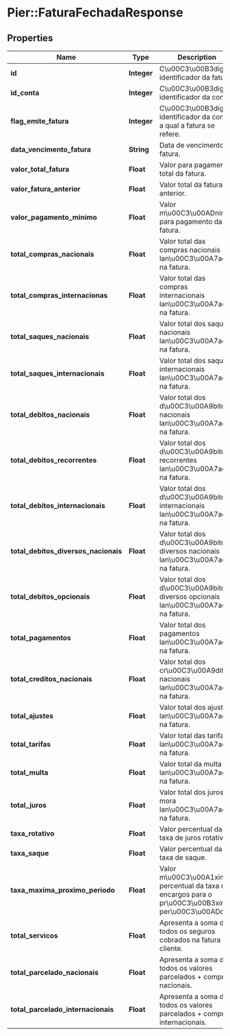 # Pier::FaturaFechadaResponse

## Properties
Name | Type | Description | Notes
------------ | ------------- | ------------- | -------------
**id** | **Integer** | C\u00C3\u00B3digo identificador da fatura. | [optional] 
**id_conta** | **Integer** | C\u00C3\u00B3digo identificador da conta. | [optional] 
**flag_emite_fatura** | **Integer** | C\u00C3\u00B3digo identificador da conta a qual a fatura se refere. | [optional] 
**data_vencimento_fatura** | **String** | Data de vencimento da fatura. | [optional] 
**valor_total_fatura** | **Float** | Valor para pagamento total da fatura. | [optional] 
**valor_fatura_anterior** | **Float** | Valor total da fatura anterior. | [optional] 
**valor_pagamento_minimo** | **Float** | Valor m\u00C3\u00ADnimo para pagamento da fatura. | [optional] 
**total_compras_nacionais** | **Float** | Valor total das compras nacionais lan\u00C3\u00A7adas na fatura. | [optional] 
**total_compras_internacionas** | **Float** | Valor total das compras internacionais lan\u00C3\u00A7adas na fatura. | [optional] 
**total_saques_nacionais** | **Float** | Valor total dos saques nacionais lan\u00C3\u00A7ados na fatura. | [optional] 
**total_saques_internacionais** | **Float** | Valor total dos saques internacionais lan\u00C3\u00A7ados na fatura. | [optional] 
**total_debitos_nacionais** | **Float** | Valor total dos d\u00C3\u00A9bitos nacionais lan\u00C3\u00A7ados na fatura. | [optional] 
**total_debitos_recorrentes** | **Float** | Valor total dos d\u00C3\u00A9bitos recorrentes lan\u00C3\u00A7ados na fatura. | [optional] 
**total_debitos_internacionais** | **Float** | Valor total dos d\u00C3\u00A9bitos internacionais lan\u00C3\u00A7ados na fatura. | [optional] 
**total_debitos_diversos_nacionais** | **Float** | Valor total dos d\u00C3\u00A9bitos diversos nacionais lan\u00C3\u00A7ados na fatura. | [optional] 
**total_debitos_opcionais** | **Float** | Valor total dos d\u00C3\u00A9bitos diversos opcionais lan\u00C3\u00A7ados na fatura. | [optional] 
**total_pagamentos** | **Float** | Valor total dos pagamentos lan\u00C3\u00A7ados na fatura. | [optional] 
**total_creditos_nacionais** | **Float** | Valor total dos cr\u00C3\u00A9ditos nacionais lan\u00C3\u00A7ados na fatura. | [optional] 
**total_ajustes** | **Float** | Valor total dos ajustes lan\u00C3\u00A7ados na fatura. | [optional] 
**total_tarifas** | **Float** | Valor total das tarifas lan\u00C3\u00A7adas na fatura. | [optional] 
**total_multa** | **Float** | Valor total da multa lan\u00C3\u00A7ada na fatura. | [optional] 
**total_juros** | **Float** | Valor total dos juros de mora lan\u00C3\u00A7ados na fatura. | [optional] 
**taxa_rotativo** | **Float** | Valor percentual da taxa de juros rotativos. | [optional] 
**taxa_saque** | **Float** | Valor percentual da taxa de saque. | [optional] 
**taxa_maxima_proximo_periodo** | **Float** | Valor m\u00C3\u00A1ximo percentual da taxa de encargos para o pr\u00C3\u00B3ximo per\u00C3\u00ADodo. | [optional] 
**total_servicos** | **Float** | Apresenta a soma de todos os seguros cobrados na fatura do cliente. | 
**total_parcelado_nacionais** | **Float** | Apresenta a soma de todos os valores parcelados + compras nacionais. | 
**total_parcelado_internacionais** | **Float** | Apresenta a soma de todos os valores parcelados + compras internacionais. | 


